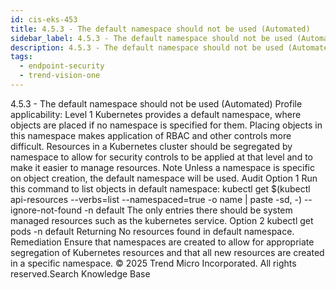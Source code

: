 ```yaml
---
id: cis-eks-453
title: 4.5.3 - The default namespace should not be used (Automated)
sidebar_label: 4.5.3 - The default namespace should not be used (Automated)
description: 4.5.3 - The default namespace should not be used (Automated)
tags:
  - endpoint-security
  - trend-vision-one
---
```


 4.5.3 - The default namespace should not be used (Automated) Profile applicability: Level 1 Kubernetes provides a default namespace, where objects are placed if no namespace is specified for them. Placing objects in this namespace makes application of RBAC and other controls more difficult. Resources in a Kubernetes cluster should be segregated by namespace to allow for security controls to be applied at that level and to make it easier to manage resources. Note Unless a namespace is specific on object creation, the default namespace will be used. Audit Option 1 Run this command to list objects in default namespace: kubectl get $(kubectl api-resources --verbs=list --namespaced=true -o name | paste -sd, -) --ignore-not-found -n default The only entries there should be system managed resources such as the kubernetes service. Option 2 kubectl get pods -n default Returning No resources found in default namespace. Remediation Ensure that namespaces are created to allow for appropriate segregation of Kubernetes resources and that all new resources are created in a specific namespace. © 2025 Trend Micro Incorporated. All rights reserved.Search Knowledge Base